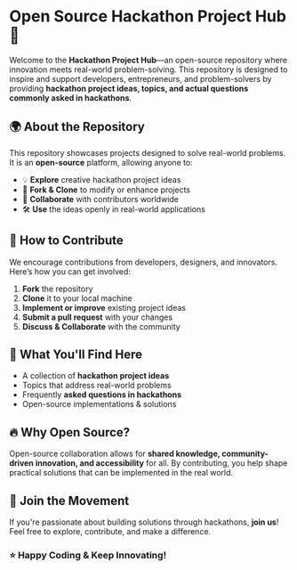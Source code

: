 # Open Source Hackathon Project Hub 🚀
 
 Welcome to the **Hackathon Project Hub**—an open-source repository where innovation meets real-world problem-solving. This repository is designed to inspire and support developers, entrepreneurs, and problem-solvers by providing **hackathon project ideas, topics, and actual questions commonly asked in hackathons**.
 
 ## 🌍 About the Repository
 This repository showcases projects designed to solve real-world problems. It is an **open-source** platform, allowing anyone to:
 - 💡 **Explore** creative hackathon project ideas
 - 🔄 **Fork & Clone** to modify or enhance projects
 - 🤝 **Collaborate** with contributors worldwide
 - 🛠️ **Use** the ideas openly in real-world applications
 
 ## 🚀 How to Contribute
 We encourage contributions from developers, designers, and innovators. Here’s how you can get involved:
 1. **Fork** the repository
 2. **Clone** it to your local machine
 3. **Implement or improve** existing project ideas
 4. **Submit a pull request** with your changes
 5. **Discuss & Collaborate** with the community
 
 ## 📌 What You'll Find Here
 - A collection of **hackathon project ideas**
 - Topics that address real-world problems
 - Frequently **asked questions in hackathons**
 - Open-source implementations & solutions
 
 ## 🔥 Why Open Source?
 Open-source collaboration allows for **shared knowledge, community-driven innovation, and accessibility** for all. By contributing, you help shape practical solutions that can be implemented in the real world.
 
 ## 🌟 Join the Movement
 If you're passionate about building solutions through hackathons, **join us**! Feel free to explore, contribute, and make a difference.
 
 ### ⭐ Happy Coding & Keep Innovating!

